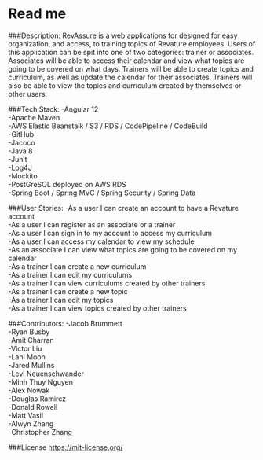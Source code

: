 # **Read me**
###Description:
RevAssure is a web applications for designed for easy organization, 
and access, to training topics of Revature employees. Users of this 
application can be spit into one of two categories: trainer or associates. 
Associates will be able to access their calendar and view what topics 
are going to be covered on what days. Trainers will be able to create topics 
and curriculum, as well as update the calendar for their associates. Trainers
will also be able to view the topics and curriculum created by themselves or 
other users.

###Tech Stack:
-Angular 12\
-Apache Maven\
-AWS Elastic Beanstalk / S3 / RDS / CodePipeline / CodeBuild\
-GitHub\
-Jacoco\
-Java 8\
-Junit\
-Log4J\
-Mockito\
-PostGreSQL deployed on AWS RDS\
-Spring Boot / Spring MVC / Spring Security / Spring Data

###User Stories:
-As a user I can create an account to have a Revature account\
-As a user I can register as an associate or a trainer\
-As a user I can sign in to my account to access my curriculum\
-As a user I can access my calendar to view my schedule\
-As an associate I can view what topics are going to be covered on my calendar\
-As a trainer I can create a new curriculum\
-As a trainer I can edit my curriculums\
-As a trainer I can view curriculums created by other trainers\
-As a trainer I can create a new topic\
-As a trainer I can edit my topics\
-As a trainer I can view topics created by other trainers
 
###Contributors:
-Jacob Brummett\
-Ryan Busby\
-Amit Charran\
-Victor Liu\
-Lani Moon\
-Jared Mullins\
-Levi Neuenschwander\
-Minh Thuy Nguyen\
-Alex Nowak\
-Douglas Ramirez\
-Donald Rowell\
-Matt Vasil\
-Alwyn Zhang\
-Christopher Zhang

###License 
https://mit-license.org/
